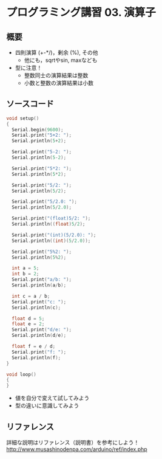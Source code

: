 # プログラミング講習 03. 演算子
## 概要
+ 四則演算 (+-*/)，剰余 (%), その他
	- 他にも，sqrtやsin, maxなども
+ 型に注意！
	- 整数同士の演算結果は整数
	- 小数と整数の演算結果は小数


## ソースコード
```cpp
void setup()
{
  Serial.begin(9600);
  Serial.print("5+2: ");
  Serial.println(5+2);

  Serial.print("5-2: ");
  Serial.println(5-2);

  Serial.print("5*2: ");
  Serial.println(5*2);

  Serial.print("5/2: ");
  Serial.println(5/2);

  Serial.print("5/2.0: ");
  Serial.println(5/2.0);

  Serial.print("(float)5/2: ");
  Serial.println((float)5/2);

  Serial.print("(int)(5/2.0): ");
  Serial.println((int)(5/2.0));

  Serial.print("5%2: ");
  Serial.println(5%2);

  int a = 5;
  int b = 2;
  Serial.print("a/b: ");
  Serial.println(a/b);

  int c = a / b;
  Serial.print("c: ");
  Serial.println(c);

  float d = 5;
  float e = 2;
  Serial.print("d/e: ");
  Serial.println(d/e);

  float f = e / d;
  Serial.print("f: ");
  Serial.println(f);
}

void loop()
{
}
```

+ 値を自分で変えて試してみよう
+ 型の違いに意識してみよう


## リファレンス
詳細な説明はリファレンス（説明書）を参考にしよう！  
http://www.musashinodenpa.com/arduino/ref/index.php
